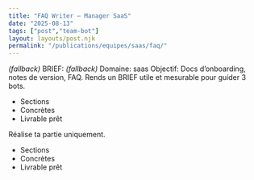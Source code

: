```yaml
---
title: "FAQ Writer — Manager SaaS"
date: "2025-08-13"
tags: ["post","team-bot"]
layout: layouts/post.njk
permalink: "/publications/equipes/saas/faq/"
---
```

*(fallback)* BRIEF:
*(fallback)* Domaine: saas
Objectif: Docs d’onboarding, notes de version, FAQ.
Rends un BRIEF utile et mesurable pour guider 3 bots.

- Sections
- Concrètes
- Livrable prêt

Réalise ta partie uniquement.

- Sections
- Concrètes
- Livrable prêt
